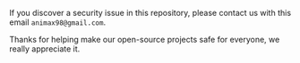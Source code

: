 If you discover a security issue in this repository, please contact us with this email `animax98@gmail.com`.

Thanks for helping make our open-source projects safe for everyone, we really appreciate it.